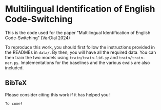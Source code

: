 # Multilingual Identification of English Code-Switching

This is the code used for the paper "Multilingual Identification of English Code-Switching" (VarDial 2024)

To reproduce this work, you should first follow the instructions provided in the READMEs in `data/`. By then, you will have all the required data. You can then train the two models using `train/train-lid.py` and `train/train-ner.py`. Implementations for the baselines and the various evals are also included.

## BibTeX

Please consider citing this work if it has helped you!

```
To come!
```